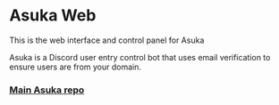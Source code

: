 Asuka Web
========================

This is the web interface and control panel for Asuka

Asuka is a Discord user entry control bot that uses email verification to ensure users are from your domain.

### [Main Asuka repo](https://github.com/Coolguy3289/asuka)